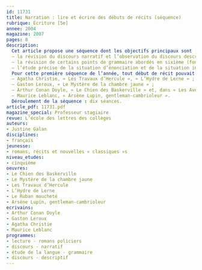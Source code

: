 ```yaml
---
id: 11731
title: Narration : lire et écrire des débuts de récits (séquence)
rubrique: Écriture [5e]
annee: 2004
magazine: 2007
pages: 8
description: 
  Cet article propose une séquence dont les objectifs principaux sont :
  – la révision du discours narratif et l’observation du discours descriptif ;
  – la révision de certains points de grammaire abordés en sixième (fonctions essentielles de la phrase – sujet, COD, COI et COS), passé composé et imparfait, chaîne des accords, approche des compléments circonstanciels de lieu et de temps ;
  – l’étude précise de la situation d’énonciation et de la situation initiale pour préparer les élèves à la lecture de récits longs.
  Pour cette première séquence de l’année, tout début de récit pouvait convenir. Pour autant, l’idéal est de lier thématiquement les extraits choisis. Le thème du récit policier permet une liaison facile avec la deuxième séance. On peut, par exemple, étudier des extraits des premières pages des textes suivants :
  – Agatha Christie, « Les Travaux d’Hercule », « L’Hydre de Lerne » ;
  – Gaston Leroux, « Le Mystère de la chambre jaune » ;
  – Arthur Conan Doyle, « Le Chien des Baskerville » et, dans « Les Aventures de Sherlock Holmes », « Le Ruban moucheté » ;
  – Maurice Leblanc, « Arsène Lupin, gentleman-cambrioleur ».
  Déroulement de la séquence : dix séances.
article_pdf: 11731.pdf
magazine_special: Professeur stagiaire
revue: L’école des lettres des collèges
auteurs:
- Justine Galan
disciplines:
- français
jeunesse:
- romans, récits et nouvelles « classiques »s
niveau_etudes:
- cinquième
oeuvres:
- Le Chien des Baskerville
- Le Mystère de la chambre jaune
- Les Travaux d’Hercule
- L’Hydre de Lerne
- Le Ruban moucheté
- Arsène Lupin, gentleman-cambrioleur
ecrivains:
- Arthur Conan Doyle
- Gaston Leroux
- Agatha Christie
- Maurice Leblanc
programmes:
- lecture - romans policiers
- discours - narratif
- étude de la langue - grammaire
- discours - descriptif
---
```

